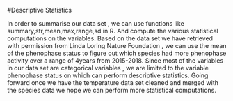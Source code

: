 
 #Descriptive Statistics

In order to summarise our data set , we can use functions like summary,str,mean,max,range,sd in R. And compute the various statistical computations on the variables. 
Based on the data set we have retrieved with permission from Linda Loring Nature Foundation , we can use the mean of the phenophase status to figure out which species had more phenophase activity over a range of 4years from 2015-2018. 
Since most of the variables in our data set are categorical variables , we are limited to the variable phenophase status on which can perform descriptive statistics.
Going forward once we have the temperature data set cleaned and merged with the species data we hope we can perform more statistical computations.
